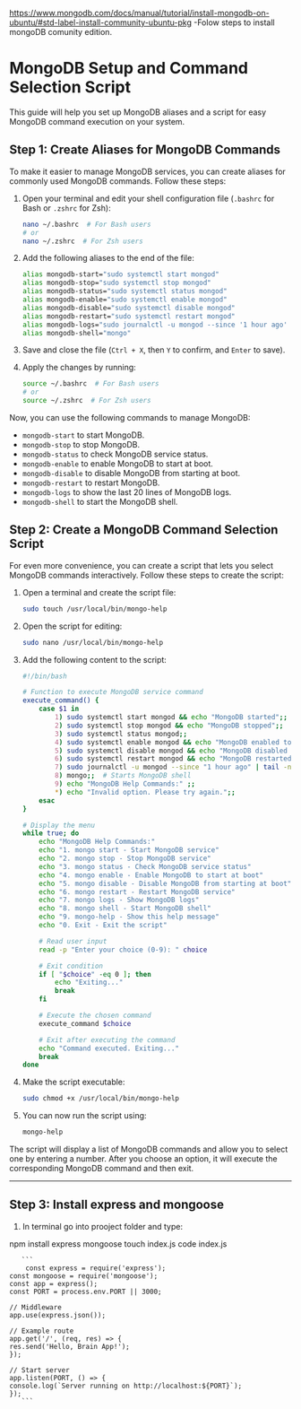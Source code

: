 https://www.mongodb.com/docs/manual/tutorial/install-mongodb-on-ubuntu/#std-label-install-community-ubuntu-pkg
-Folow steps to install mongoDB comunity edition.


# MongoDB Setup and Command Selection Script

This guide will help you set up MongoDB aliases and a script for easy MongoDB command execution on your system.

## Step 1: Create Aliases for MongoDB Commands

To make it easier to manage MongoDB services, you can create aliases for commonly used MongoDB commands. Follow these steps:

1. Open your terminal and edit your shell configuration file (`.bashrc` for Bash or `.zshrc` for Zsh):

    ```bash
    nano ~/.bashrc  # For Bash users
    # or
    nano ~/.zshrc  # For Zsh users
    ```

2. Add the following aliases to the end of the file:

    ```bash
    alias mongodb-start="sudo systemctl start mongod"
    alias mongodb-stop="sudo systemctl stop mongod"
    alias mongodb-status="sudo systemctl status mongod"
    alias mongodb-enable="sudo systemctl enable mongod"
    alias mongodb-disable="sudo systemctl disable mongod"
    alias mongodb-restart="sudo systemctl restart mongod"
    alias mongodb-logs="sudo journalctl -u mongod --since '1 hour ago' | tail -n 20"
    alias mongodb-shell="mongo"
    ```

3. Save and close the file (`Ctrl + X`, then `Y` to confirm, and `Enter` to save).

4. Apply the changes by running:

    ```bash
    source ~/.bashrc  # For Bash users
    # or
    source ~/.zshrc  # For Zsh users
    ```

Now, you can use the following commands to manage MongoDB:

- `mongodb-start` to start MongoDB.
- `mongodb-stop` to stop MongoDB.
- `mongodb-status` to check MongoDB service status.
- `mongodb-enable` to enable MongoDB to start at boot.
- `mongodb-disable` to disable MongoDB from starting at boot.
- `mongodb-restart` to restart MongoDB.
- `mongodb-logs` to show the last 20 lines of MongoDB logs.
- `mongodb-shell` to start the MongoDB shell.

## Step 2: Create a MongoDB Command Selection Script

For even more convenience, you can create a script that lets you select MongoDB commands interactively. Follow these steps to create the script:

1. Open a terminal and create the script file:

    ```bash
    sudo touch /usr/local/bin/mongo-help
    ```

2. Open the script for editing:

    ```bash
    sudo nano /usr/local/bin/mongo-help
    ```

3. Add the following content to the script:

    ```bash
    #!/bin/bash

    # Function to execute MongoDB service command
    execute_command() {
        case $1 in
            1) sudo systemctl start mongod && echo "MongoDB started";;
            2) sudo systemctl stop mongod && echo "MongoDB stopped";;
            3) sudo systemctl status mongod;;
            4) sudo systemctl enable mongod && echo "MongoDB enabled to start at boot";;
            5) sudo systemctl disable mongod && echo "MongoDB disabled from starting at boot";;
            6) sudo systemctl restart mongod && echo "MongoDB restarted";;
            7) sudo journalctl -u mongod --since "1 hour ago" | tail -n 20;;  # Show the last 20 lines of MongoDB logs
            8) mongo;;  # Starts MongoDB shell
            9) echo "MongoDB Help Commands:" ;;
            *) echo "Invalid option. Please try again.";;
        esac
    }

    # Display the menu
    while true; do
        echo "MongoDB Help Commands:"
        echo "1. mongo start - Start MongoDB service"
        echo "2. mongo stop - Stop MongoDB service"
        echo "3. mongo status - Check MongoDB service status"
        echo "4. mongo enable - Enable MongoDB to start at boot"
        echo "5. mongo disable - Disable MongoDB from starting at boot"
        echo "6. mongo restart - Restart MongoDB service"
        echo "7. mongo logs - Show MongoDB logs"
        echo "8. mongo shell - Start MongoDB shell"
        echo "9. mongo-help - Show this help message"
        echo "0. Exit - Exit the script"

        # Read user input
        read -p "Enter your choice (0-9): " choice

        # Exit condition
        if [ "$choice" -eq 0 ]; then
            echo "Exiting..."
            break
        fi

        # Execute the chosen command
        execute_command $choice

        # Exit after executing the command
        echo "Command executed. Exiting..."
        break
    done
    ```

4. Make the script executable:

    ```bash
    sudo chmod +x /usr/local/bin/mongo-help
    ```

5. You can now run the script using:

    ```bash
    mongo-help
    ```

The script will display a list of MongoDB commands and allow you to select one by entering a number. After you choose an option, it will execute the corresponding MongoDB command and then exit.

---

## Step 3: Install express and mongoose

1. In terminal go into prooject folder and type:

npm install express mongoose
touch index.js
code index.js

       ```
        const express = require('express');
	const mongoose = require('mongoose');
	const app = express();
	const PORT = process.env.PORT || 3000;

	// Middleware
	app.use(express.json());

	// Example route
	app.get('/', (req, res) => {
  	res.send('Hello, Brain App!');
	});

	// Start server
	app.listen(PORT, () => {
 	console.log(`Server running on http://localhost:${PORT}`);
	});
       ``` 





